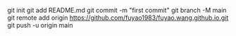 git init
git add README.md
git commit -m "first commit"
git branch -M main
git remote add origin https://github.com/fuyao1983/fuyao.wang.github.io.git
git push -u origin main
